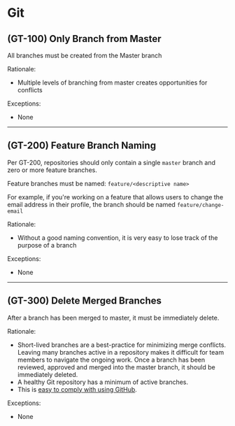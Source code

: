 # Git

## (GT-100) Only Branch from Master

All branches must be created from the Master branch

Rationale:

- Multiple levels of branching from master creates opportunities for conflicts

Exceptions:

- None

---

## (GT-200) Feature Branch Naming

Per GT-200, repositories should only contain a single `master` branch and zero
or more feature branches.

Feature branches must be named: `feature/<descriptive name>`

For example, if you're working on a feature that allows users to change the email
address in their profile, the branch should be named `feature/change-email`

Rationale:

- Without a good naming convention, it is very easy to lose track of the purpose
  of a branch

Exceptions:

- None

---

## (GT-300) Delete Merged Branches

After a branch has been merged to master, it must be immediately delete.

Rationale:

- Short-lived branches are a best-practice for minimizing merge conflicts.
  Leaving many branches active in a repository makes it difficult for team members
  to navigate the ongoing work. Once a branch has been reviewed, approved and merged
  into the master branch, it should be immediately deleted.
- A healthy Git repository has a minimum of active branches.
- This is [easy to comply with using GitHub](https://help.github.com/en/github/administering-a-repository/managing-the-automatic-deletion-of-branches).

Exceptions:

- None
